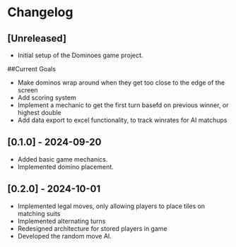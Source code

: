 # Changelog

## [Unreleased]
- Initial setup of the Dominoes game project.

##Current Goals
  - Make dominos wrap around when they get too close to the edge of the screen
  - Add scoring system
  - Implement a mechanic to get the first turn basefd on previous winner, or highest double
  - Add data export to excel functionality, to track winrates for AI matchups

## [0.1.0] - 2024-09-20
- Added basic game mechanics.
- Implemented domino placement.

## [0.2.0] - 2024-10-01
- Implemented legal moves, only allowing players to place tiles on matching suits
- Implemented alternating turns
- Redesigned architecture for stored players in game
- Developed the random move AI.

